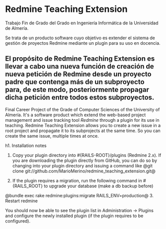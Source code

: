 # Redmine Teaching Extension

Trabajo Fin de Grado del Grado en Ingeniería Informática de la Universidad de Almería.

Se trata de un producto software cuyo objetivo es extender el sistema de gestión de proyectos Redmine mediante un plugin para su uso en docencia.

El propósito de Redmine Teaching Extension es llevar a cabo una nueva función de creación de nueva petición de Redmine desde un proyecto padre que contenga más de un subproyecto para, de este modo, posteriormente propagar dicha petición entre todos estos subproyectos.
---------------------------------------------------------------------------------------------------------------------------
Final Career Project of the Grade of Computer Sciences of the University of Almería.
It's a software product which extend the web-based project management and issue tracking tool _Redmine_ through a plugin for its use in teaching.
Redmine Teaching Extension allows you to create a new issue in a root project and propagate it to its subprojects at the same time. So you can create the same issue, multiple times at once.

h1. Installation notes

1. Copy your plugin directory into #{RAILS-ROOT}/plugins (Redmine 2.x). If you are downloading the plugin directly from GitHub, you can do so by changing into your plugin directory and issuing a command like @git clone git://github.com/MarioMerino/redmine_teaching_extension.git@

2. If the plugin requires a migration, run the following command in #{RAILS_ROOT} to upgrade your database (make a db backup before)

@bundle exec rake redmine:plugins:migrate RAILS_ENV=production@
3. Restart redmine

You should now be able to see the plugin list in Administration -> Plugins and configure the newly installed plugin (if the plugin requires to be configured).
